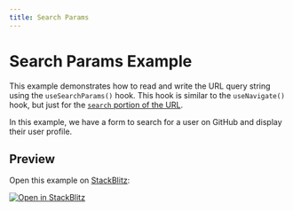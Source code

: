 ```yaml
---
title: Search Params
---
```


# Search Params Example

This example demonstrates how to read and write the URL query string using the `useSearchParams()` hook. This hook is similar to the `useNavigate()` hook, but just for the [`search` portion of the URL](https://developer.mozilla.org/en-US/docs/Web/API/Location/search).

In this example, we have a form to search for a user on GitHub and display their user profile.

## Preview

Open this example on [StackBlitz](https://stackblitz.com):

[![Open in StackBlitz](https://developer.stackblitz.com/img/open_in_stackblitz.svg)](https://stackblitz.com/github/remix-run/react-router/tree/main/examples/search-params?file=src/App.tsx)
